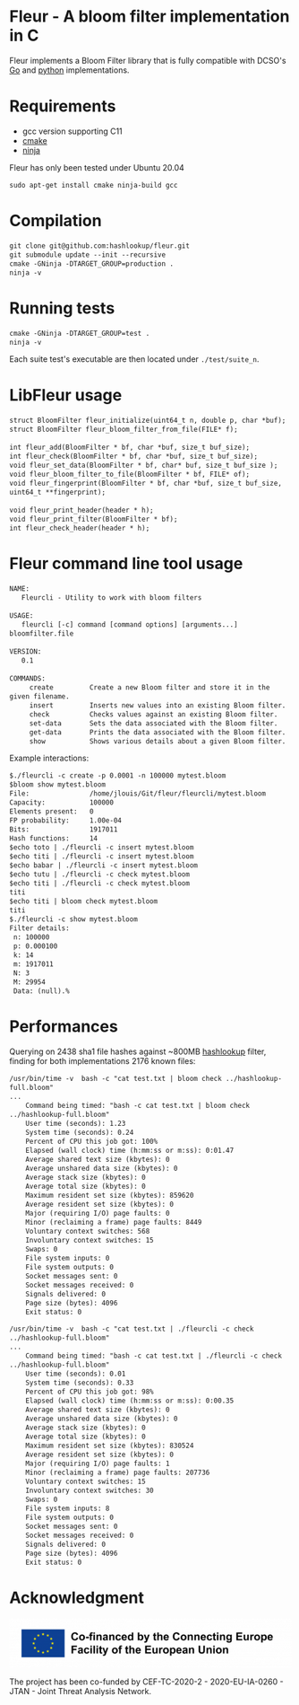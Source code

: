 # Fleur - A bloom filter implementation in C
Fleur implements a Bloom Filter library that is fully compatible with DCSO's [Go](https://github.com/DCSO/bloom) and [python](https://github.com/DCSO/flor) implementations.

# Requirements
- gcc version supporting C11
- [cmake](https://ninja-build.org/)
- [ninja](https://ninja-build.org/)

Fleur has only been tested under Ubuntu 20.04
```
sudo apt-get install cmake ninja-build gcc
```

# Compilation
```
git clone git@github.com:hashlookup/fleur.git
git submodule update --init --recursive
cmake -GNinja -DTARGET_GROUP=production . 
ninja -v
```

# Running tests
```
cmake -GNinja -DTARGET_GROUP=test . 
ninja -v
```
Each suite test's executable are then located under `./test/suite_n`.

# LibFleur usage
```
struct BloomFilter fleur_initialize(uint64_t n, double p, char *buf);
struct BloomFilter fleur_bloom_filter_from_file(FILE* f);

int fleur_add(BloomFilter * bf, char *buf, size_t buf_size);
int fleur_check(BloomFilter * bf, char *buf, size_t buf_size);
void fleur_set_data(BloomFilter * bf, char* buf, size_t buf_size );
void fleur_bloom_filter_to_file(BloomFilter * bf, FILE* of);
void fleur_fingerprint(BloomFilter * bf, char *buf, size_t buf_size, uint64_t **fingerprint);

void fleur_print_header(header * h);
void fleur_print_filter(BloomFilter * bf);
int fleur_check_header(header * h);
```

# Fleur command line tool usage
```
NAME:
   Fleurcli - Utility to work with bloom filters

USAGE:
   fleurcli [-c] command [command options] [arguments...] bloomfilter.file

VERSION:
   0.1

COMMANDS:
     create         Create a new Bloom filter and store it in the given filename.
     insert         Inserts new values into an existing Bloom filter.
     check          Checks values against an existing Bloom filter.
     set-data       Sets the data associated with the Bloom filter.
     get-data       Prints the data associated with the Bloom filter.
     show           Shows various details about a given Bloom filter.
```
Example interactions:
```
$./fleurcli -c create -p 0.0001 -n 100000 mytest.bloom
$bloom show mytest.bloom
File:				/home/jlouis/Git/fleur/fleurcli/mytest.bloom
Capacity:			100000
Elements present:	0
FP probability:		1.00e-04
Bits:				1917011
Hash functions:		14
$echo toto | ./fleurcli -c insert mytest.bloom 
$echo titi | ./fleurcli -c insert mytest.bloom 
$echo babar | ./fleurcli -c insert mytest.bloom
$echo tutu | ./fleurcli -c check mytest.bloom
$echo titi | ./fleurcli -c check mytest.bloom
titi
$echo titi | bloom check mytest.bloom 
titi
$./fleurcli -c show mytest.bloom 
Filter details:
 n: 100000 
 p: 0.000100
 k: 14 
 m: 1917011 
 N: 3 
 M: 29954
 Data: (null).%
```

# Performances
Querying on 2438 sha1 file hashes against ~800MB [hashlookup](https://hashlookup.circl.lu/) filter, finding for both implementations 2176 known files:
```
/usr/bin/time -v  bash -c "cat test.txt | bloom check ../hashlookup-full.bloom"
...
	Command being timed: "bash -c cat test.txt | bloom check ../hashlookup-full.bloom"
	User time (seconds): 1.23
	System time (seconds): 0.24
	Percent of CPU this job got: 100%
	Elapsed (wall clock) time (h:mm:ss or m:ss): 0:01.47
	Average shared text size (kbytes): 0
	Average unshared data size (kbytes): 0
	Average stack size (kbytes): 0
	Average total size (kbytes): 0
	Maximum resident set size (kbytes): 859620
	Average resident set size (kbytes): 0
	Major (requiring I/O) page faults: 0
	Minor (reclaiming a frame) page faults: 8449
	Voluntary context switches: 568
	Involuntary context switches: 15
	Swaps: 0
	File system inputs: 0
	File system outputs: 0
	Socket messages sent: 0
	Socket messages received: 0
	Signals delivered: 0
	Page size (bytes): 4096
	Exit status: 0
```

```
/usr/bin/time -v  bash -c "cat test.txt | ./fleurcli -c check ../hashlookup-full.bloom"
...
	Command being timed: "bash -c cat test.txt | ./fleurcli -c check ../hashlookup-full.bloom"
	User time (seconds): 0.01
	System time (seconds): 0.33
	Percent of CPU this job got: 98%
	Elapsed (wall clock) time (h:mm:ss or m:ss): 0:00.35
	Average shared text size (kbytes): 0
	Average unshared data size (kbytes): 0
	Average stack size (kbytes): 0
	Average total size (kbytes): 0
	Maximum resident set size (kbytes): 830524
	Average resident set size (kbytes): 0
	Major (requiring I/O) page faults: 1
	Minor (reclaiming a frame) page faults: 207736
	Voluntary context switches: 15
	Involuntary context switches: 30
	Swaps: 0
	File system inputs: 8
	File system outputs: 0
	Socket messages sent: 0
	Socket messages received: 0
	Signals delivered: 0
	Page size (bytes): 4096
	Exit status: 0
```

# Acknowledgment

![](./img/cef.png)

The project has been co-funded by CEF-TC-2020-2 - 2020-EU-IA-0260 - JTAN - Joint Threat Analysis Network.
